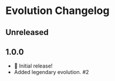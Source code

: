 # Evolution Changelog

## Unreleased



## 1.0.0

- 🎉 Initial release!
- Added legendary evolution. #2
